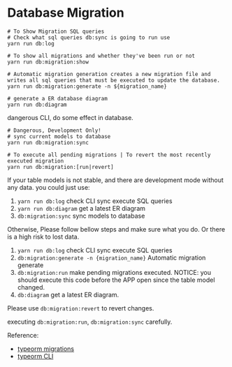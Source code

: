 # Database Migration

```shell
# To Show Migration SQL queries
# Check what sql queries db:sync is going to run use
yarn run db:log

# To show all migrations and whether they've been run or not
yarn run db:migration:show

# Automatic migration generation creates a new migration file and writes all sql queries that must be executed to update the database.
yarn run db:migration:generate -n ${migration_name}

# generate a ER database diagram
yarn run db:diagram
```

dangerous CLI, do some effect in database.

```shell
# Dangerous, Development Only!
# sync current models to database
yarn run db:migration:sync

# To execute all pending migrations | To revert the most recently executed migration
yarn run db:migration:[run|revert]
```

If your table models is not stable, and there are development mode without any data. you could just use:

1. `yarn run db:log` check CLI sync execute SQL queries
2. `yarn run db:diagram` get a latest ER diagram
3. `db:migration:sync` sync models to database

Otherwise, Please follow bellow steps and make sure what you do. Or there is a high risk to lost data.

1. `yarn run db:log` check CLI sync execute SQL queries
2. `db:migration:generate -n {migration_name}` Automatic migration generate
3. `db:migration:run` make pending migrations executed. NOTICE: you should execute this code before the APP open since the table model changed.
4. `db:diagram` get a latest ER diagram.

Please use `db:migration:revert` to revert changes.

executing `db:migration:run`, `db:migration:sync` carefully.

Reference:

- [typeorm migrations](https://github.com/typeorm/typeorm/blob/master/docs/migrations.md#creating-a-new-migration)
- [typeorm CLI](https://github.com/typeorm/typeorm/blob/master/docs/using-cli.md#installing-cli)
